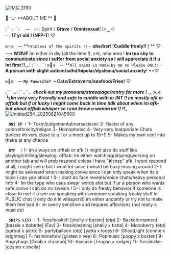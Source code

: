 ![IMG_3190](https://github.com/user-attachments/assets/6d754afa-07c7-48bf-8fa6-147f46e72df2)

🌙 ᵔᴗᵔ  **ABOUT ME ** 🌙

:¨ ·.· ¨:  　—　`💤` :  Spirit / __Grave__ / **Omnisexual**! (>‿<)  
･  .  **17 yr old !** __INFP-T__!  ♡

⪩⭐️⪨　— **`Princess of the Spirits !!` ┄  __she/her__!  [__Cuddle freely!!__ ] ** ♡
—• **W2IUF** Im either in dw (all the time !), crk, mha area !  **Im too shy to communicate since i suffer from social anxiety so i will appreciate it if u int first !!**__! :¨ ·.· ¨:
⪩🌌⪨　—  **`All skins is made by me so Please DNC!!` ┄  __A person with slight autism/adhd/bipolar/dyslexia/social anxiety__! **♡

⪩💫⪨　—  **`My Favorite? `┄ __Cats/Extroverts/seafood/Fries!__** ♡ 

｡ﾟﾟ･｡･ﾟﾟ｡ 
ﾟ。___check out my **pronouns/strawpage/rentry** for more  ! __ >.<
 ╰╮__**Im very very Friendly and safe to cuddle with or INT !! im mostly afk or offtab but if ur lucky i might come back in time (idk about when im afk- but about offtab whisper so i can know u wanna int !) !!**__
![Untitled254_20250621045500](https://github.com/user-attachments/assets/4860617e-615f-4b16-8ada-1d71e86374eb)


⠀**`DNI IF !`**
1- Toxic/judgemental/narsacisstic
2- Racist of any color/ethnicity/religon
3- Homophobic 
4- Very very Inapporiate Chats (unless im very close to u ! or u meet up to 15+!)
5- Makes my own vent into theirs at any chance

⠀**`BYF  !`**
1- Im always on offtab or afk ! i might also do stuff like playing/chilling/sleeping.
offtab: Im either watching/playing/working on another tab and will prob respond unless i have "❌ resp"
afk: i wont respond at all, i might see u but i wont int since i would be busy moving around
2- I might be awkward when making convo since i can only speak when its a topic i can yap about !
3- I dont do face reveals/Voice chats/heavy personal info
4- Im the type who uses swear words alot but if ur a person who wants safe convo i can do no swears !
5- i only do freaky behavior if someone is close to me! if u see me speaking with someone speaking freaky stuff in PUBLIC chat (i only do it in whispers!) im either uncomfy or try not to make them feel bad
6- im overly sensitive and requires affections (not really a must do)

⠀**`SHIPS LIST !`**
1- fossilbasket! [shelly x bassie] (otp)
2- Basketornament [bassie x bobette] (Fav)
3- fossilcleaning [shelly x tisha]
4- Moonberry (otp) [sprout x astro]
5- partyballoon (otp) [yatta x looey]
6- GhostLight [connie x brightney]
7- fashionshow [glisten x vee]
8- Popmusic [poppy x boxten]
9- Angryhugs [Goob x shrimpo]
10- teacase [Teagan x rodger]
11- fossilcake [cosmo x shelly]

⠀⠀ ⠀⠀ ⠀⠀ ⠀⠀ ⠀⠀
